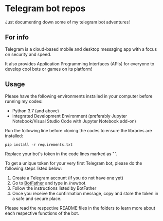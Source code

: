 # Telegram bot repos

Just documenting down some of my telegram bot adventures!

## For info

Telegram is a cloud-based mobile and desktop messaging app with a focus on security and speed. 

It also provides Application Programming Interfaces (APIs) for everyone to develop cool bots or games on its platform!


## Usage

Please have the following environments installed in your computer before running my codes:
- Python 3.7 (and above)
- Integrated Development Environment (preferably Jupyter Notebook/Visual Studio Code with Jupyter Notebook add-on)

Run the following line before cloning the codes to ensure the libraries are installed:
```python
pip install -r requirements.txt
```

Replace your bot's token in the code lines marked as "<YOUR TOKEN HERE>". 

To get a unique token for your very first Telegram bot, please do the following steps listed below:

1. Create a Telegram account (if you do not have one yet)
2. Go to [BotFather](https://t.me/botfather) and type in /newbot.
3. Follow the instructions listed by BotFather
4. Once you receive the confirmation message, copy and store the token in a safe and secure place.

Please read the respective README files in the folders to learn more about each respective functions of the bot.